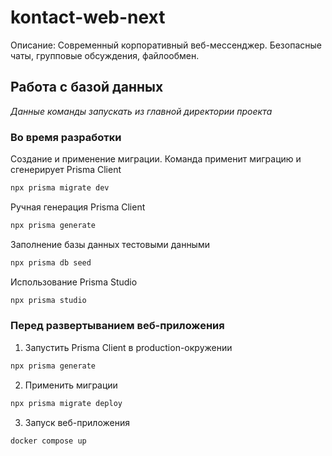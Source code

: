 # kontact-web-next
Описание: Современный корпоративный веб-мессенджер. Безопасные чаты, групповые обсуждения, файлообмен.

## Работа с базой данных

*Данные команды запускать из главной директории проекта*

### Во время разработки

Создание и применение миграции. Команда применит миграцию и сгенерирует Prisma Client
```bash
npx prisma migrate dev
```

Ручная генерация Prisma Client
```bash
npx prisma generate
```

Заполнение базы данных тестовыми данными
```bash
npx prisma db seed
```

Использование Prisma Studio
```bash
npx prisma studio
```

### Перед развертыванием веб-приложения

1. Запустить Prisma Client в production-окружении
```bash
npx prisma generate
```

2. Применить миграции
```bash
npx prisma migrate deploy
```

3. Запуск веб-приложения
```
docker compose up
```